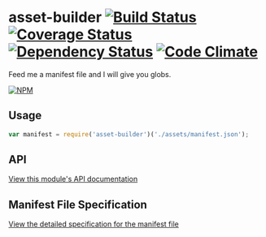 asset-builder [![Build Status](https://travis-ci.org/austinpray/asset-builder.svg?branch=master)](https://travis-ci.org/austinpray/asset-builder) [![Coverage Status](https://img.shields.io/coveralls/austinpray/asset-builder.svg?branch=master&style=flat)](https://coveralls.io/r/austinpray/asset-builder) [![Dependency Status](https://david-dm.org/austinpray/asset-builder.svg)](https://david-dm.org/austinpray/asset-builder) [![Code Climate](https://codeclimate.com/github/austinpray/asset-builder/badges/gpa.svg)](https://codeclimate.com/github/austinpray/asset-builder)
=============

Feed me a manifest file and I will give you globs.

[![NPM](https://nodei.co/npm/asset-builder.png?downloads=true)](https://nodei.co/npm/asset-builder/)


## Usage 

```javascript
var manifest = require('asset-builder')('./assets/manifest.json');
```

## API

[View this module's API documentation](http://use-asset-builder.austinpray.com/api/)

## Manifest File Specification

[View the detailed specification for the manifest file](SPEC.md)
